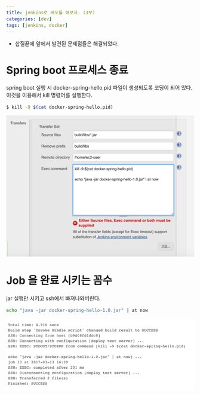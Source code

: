 ```yaml
---
title: jenkins로 배포를 해보자. (3부)
categories: [dev]
tags: [jenkins, docker]
---
```


- 삽질끝에 앞에서 발견된 문제점들은 해결되었다.

# Spring boot 프로세스 종료

spring boot 실행 시 docker-spring-hello.pid 파일이 생성되도록 코딩이 되어 있다. 이것을 이용해서 kill 명령어를 실행한다.

```sh
$ kill -9 $(cat docker-spring-hello.pid)
```

![deploy item1](/assets/img/post/jenkins/kill-pid.png)

# Job 을 완료 시키는 꼼수

jar 실행만 시키고 ssh에서 빠져나와버린다.

```sh
echo "java -jar docker-spring-hello-1.0.jar" | at now
```

![deploy item1](/assets/img/post/jenkins/job-success.png)
